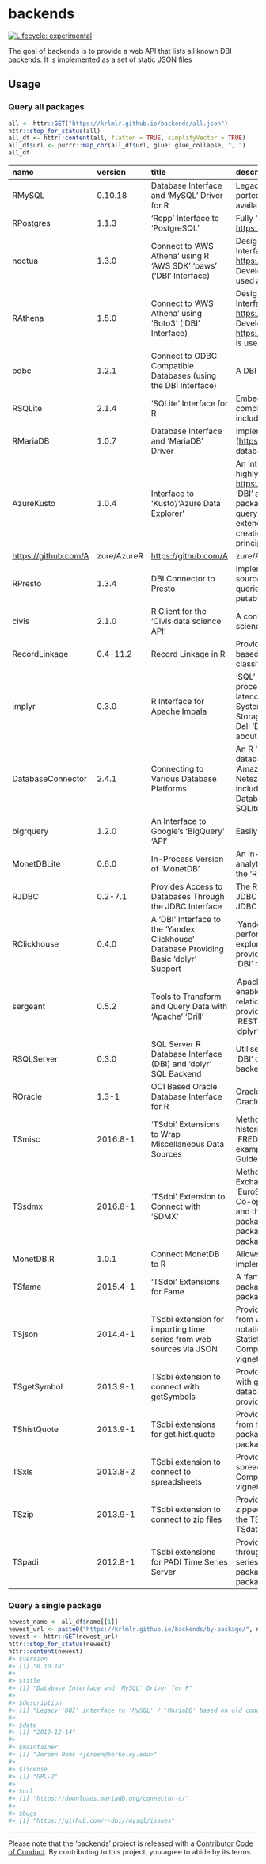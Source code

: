 
<!-- README.md is generated from README.Rmd. Please edit that file -->

# backends

<!-- badges: start -->

[![Lifecycle:
experimental](https://img.shields.io/badge/lifecycle-experimental-orange.svg)](https://www.tidyverse.org/lifecycle/#experimental)
<!-- badges: end -->

The goal of backends is to provide a web API that lists all known DBI
backends. It is implemented as a set of static JSON files

## Usage

### Query all packages

``` r
all <- httr::GET("https://krlmlr.github.io/backends/all.json")
httr::stop_for_status(all)
all_df <- httr::content(all, flatten = TRUE, simplifyVector = TRUE)
all_df$url <- purrr::map_chr(all_df$url, glue::glue_collapse, ", ")
all_df
```

<div class="kable-table">

| name                   | version     | title                                                                                 | description                                                                                                                                                                                                                                                                                                                                                                                                                                                                                                                                                                                               | date       | maintainer                                                   | license                           | url                                                                                                                                      | bugs                                                       |
| :--------------------- | :---------- | :------------------------------------------------------------------------------------ | :-------------------------------------------------------------------------------------------------------------------------------------------------------------------------------------------------------------------------------------------------------------------------------------------------------------------------------------------------------------------------------------------------------------------------------------------------------------------------------------------------------------------------------------------------------------------------------------------------------- | :--------- | :----------------------------------------------------------- | :-------------------------------- | :--------------------------------------------------------------------------------------------------------------------------------------- | :--------------------------------------------------------- |
| RMySQL                 | 0.10.18     | Database Interface and ‘MySQL’ Driver for R                                           | Legacy ‘DBI’ interface to ‘MySQL’ / ‘MariaDB’ based on old code ported from S-PLUS. A modern ‘MySQL’ client based on ‘Rcpp’ is available from the ‘RMariaDB’ package.                                                                                                                                                                                                                                                                                                                                                                                                                                     | 2019-12-14 | Jeroen Ooms <jeroen@berkeley.edu>                            | GPL-2                             | <https://downloads.mariadb.org/connector-c/>                                                                                             | <https://github.com/r-dbi/rmysql/issues>                   |
| RPostgres              | 1.1.3       | ‘Rcpp’ Interface to ‘PostgreSQL’                                                      | Fully ‘DBI’-compliant ‘Rcpp’-backed interface to ‘PostgreSQL’ <https://www.postgresql.org/>, an open-source relational database.                                                                                                                                                                                                                                                                                                                                                                                                                                                                          | 2019-12-07 | Kirill Müller <krlmlr+r@mailbox.org>                         | GPL-2                             | <https://github.com/r-dbi/RPostgres>                                                                                                     | <https://github.com/r-dbi/RPostgres/issues>                |
| noctua                 | 1.3.0       | Connect to ‘AWS Athena’ using R ‘AWS SDK’ ‘paws’ (‘DBI’ Interface)                    | Designed to be compatible with the ‘R’ package ‘DBI’ (Database Interface) when connecting to Amazon Web Service (‘AWS’) Athena <https://aws.amazon.com/athena/>. To do this the ‘R’ ‘AWS’ Software Development Kit (‘SDK’) ‘paws’ <https://github.com/paws-r/paws> is used as a driver.                                                                                                                                                                                                                                                                                                                   | 2019-12-06 | Dyfan Jones <dyfan.r.jones@gmail.com>                        | MIT + file LICENSE                | <https://github.com/DyfanJones/noctua>                                                                                                   | <https://github.com/DyfanJones/noctua/issues>              |
| RAthena                | 1.5.0       | Connect to ‘AWS Athena’ using ‘Boto3’ (‘DBI’ Interface)                               | Designed to be compatible with the R package ‘DBI’ (Database Interface) when connecting to Amazon Web Service (‘AWS’) Athena <https://aws.amazon.com/athena/>. To do this ‘Python’ ‘Boto3’ Software Development Kit (‘SDK’) <https://boto3.amazonaws.com/v1/documentation/api/latest/index.html> is used as a driver.                                                                                                                                                                                                                                                                                     | 2019-12-06 | Dyfan Jones <dyfan.r.jones@gmail.com>                        | MIT + file LICENSE                | <https://github.com/DyfanJones/RAthena>                                                                                                  | <https://github.com/DyfanJones/RAthena/issues>             |
| odbc                   | 1.2.1       | Connect to ODBC Compatible Databases (using the DBI Interface)                        | A DBI-compatible interface to ODBC databases.                                                                                                                                                                                                                                                                                                                                                                                                                                                                                                                                                             | 2019-12-05 | Jim Hester <jim.hester@rstudio.com>                          | MIT + file LICENSE                | <https://github.com/r-dbi/odbc>                                                                                                          | <https://github.com/r-dbi/odbc/issues>                     |
| RSQLite                | 2.1.4       | ‘SQLite’ Interface for R                                                              | Embeds the ‘SQLite’ database engine in R and provides an interface compliant with the ‘DBI’ package. The source for the ‘SQLite’ engine is included.                                                                                                                                                                                                                                                                                                                                                                                                                                                      | 2019-12-04 | Kirill Müller <krlmlr+r@mailbox.org>                         | LGPL (\>= 2)                      | <https://github.com/r-dbi/RSQLite>                                                                                                       | <https://github.com/r-dbi/RSQLite/issues>                  |
| RMariaDB               | 1.0.7       | Database Interface and ‘MariaDB’ Driver                                               | Implements a ‘DBI’-compliant interface to ‘MariaDB’ (<https://mariadb.org/>) and ‘MySQL’ (<https://www.mysql.com/>) databases.                                                                                                                                                                                                                                                                                                                                                                                                                                                                            | 2019-12-02 | Kirill Müller <krlmlr+r@mailbox.org>                         | GPL-2                             | <https://github.com/r-dbi/RMariaDB>, <https://downloads.mariadb.org/connector-c/>                                                        | <https://github.com/r-dbi/RMariaDB/issues>                 |
| AzureKusto             | 1.0.4       | Interface to ‘Kusto’/‘Azure Data Explorer’                                            | An interface to ‘Azure Data Explorer’, also known as ‘Kusto’, a fast, highly scalable data exploration service from Microsoft: <https://azure.microsoft.com/en-us/services/data-explorer/>. Includes ‘DBI’ and ‘dplyr’ interfaces, with the latter modelled after the ‘dbplyr’ package, whereby queries are translated from R into the native ‘KQL’ query language and executed lazily. On the admin side, the package extends the object framework provided by ‘AzureRMR’ to support creation and deletion of databases, and management of database principals. Part of the ‘AzureR’ family of packages. | 2019-10-26 | Alex Kyllo <jekyllo@microsoft.com>                           | MIT + file LICENSE                | <https://github.com/Azure/AzureKusto>                                                                                                    |                                                            |
| <https://github.com/A> | zure/AzureR | <https://github.com/A>                                                                | zure/AzureKusto/issues                                                                                                                                                                                                                                                                                                                                                                                                                                                                                                                                                                                    |            |                                                              |                                   |                                                                                                                                          |                                                            |
| RPresto                | 1.3.4       | DBI Connector to Presto                                                               | Implements a ‘DBI’ compliant interface to Presto. Presto is an open source distributed SQL query engine for running interactive analytic queries against data sources of all sizes ranging from gigabytes to petabytes: <https://prestodb.io/>.                                                                                                                                                                                                                                                                                                                                                           | 2019-10-18 | Onur Ismail Filiz <onur@fb.com>                              | BSD\_3\_clause + file LICENSE     | <https://github.com/prestodb/RPresto>                                                                                                    | <https://github.com/prestodb/RPresto/issues>               |
| civis                  | 2.1.0       | R Client for the ‘Civis data science API’                                             | A convenient interface for making requests directly to the ‘Civis data science API’ <https://www.civisanalytics.com/platform/>.                                                                                                                                                                                                                                                                                                                                                                                                                                                                           | 2019-09-07 | Patrick Miller <pmiller@civisanalytics.com>                  | BSD\_3\_clause + file LICENSE     | <https://github.com/civisanalytics/civis-r>                                                                                              | <https://github.com/civisanalytics/civis-r/issues>         |
| RecordLinkage          | 0.4-11.2    | Record Linkage in R                                                                   | Provides functions for linking and de-duplicating data sets. Methods based on a stochastic approach are implemented as well as classification algorithms from the machine learning domain.                                                                                                                                                                                                                                                                                                                                                                                                                | 2019-08-23 | ORPHANED                                                     | GPL (\>= 2)                       | <https://r-forge.r-project.org/projects/recordlinkage/>, <https://journal.r-project.org/archive/2010-2/RJournal_2010-2_Sariyar+Borg.pdf> | NA                                                         |
| implyr                 | 0.3.0       | R Interface for Apache Impala                                                         | ‘SQL’ back-end to ‘dplyr’ for Apache Impala, the massively parallel processing query engine for Apache ‘Hadoop’. Impala enables low-latency ‘SQL’ queries on data stored in the ‘Hadoop’ Distributed File System ‘(HDFS)’, Apache ‘HBase’, Apache ‘Kudu’, Amazon Simple Storage Service ‘(S3)’, Microsoft Azure Data Lake Store ‘(ADLS)’, and Dell ‘EMC’ ‘Isilon’. See <https://impala.apache.org> for more information about Impala.                                                                                                                                                                     | 2019-07-21 | Ian Cook <ian@cloudera.com>                                  | Apache License 2.0 | file LICENSE | <https://github.com/ianmcook/implyr>                                                                                                     | <https://github.com/ianmcook/implyr/issues>                |
| DatabaseConnector      | 2.4.1       | Connecting to Various Database Platforms                                              | An R ‘DataBase Interface’ (‘DBI’) compatible interface to various database platforms (‘PostgreSQL’, ‘Oracle’, ‘Microsoft SQL Server’, ‘Amazon Redshift’, ‘Microsoft Parallel Database Warehouse’, ‘IBM Netezza’, ‘Apache Impala’, ‘Google BigQuery’, and ‘SQLite’). Also includes support for fetching data as ‘ffdf’ objects. Uses ‘Java Database Connectivity’ (‘JDBC’) to connect to databases (except SQLite).                                                                                                                                                                                        | 2019-07-18 | Martijn Schuemie <schuemie@ohdsi.org>                        | Apache License                    | <https://ohdsi.github.io/DatabaseConnector>, <https://github.com/OHDSI/DatabaseConnector>                                                | <https://github.com/OHDSI/DatabaseConnector/issues>        |
| bigrquery              | 1.2.0       | An Interface to Google’s ‘BigQuery’ ‘API’                                             | Easily talk to Google’s ‘BigQuery’ database from R.                                                                                                                                                                                                                                                                                                                                                                                                                                                                                                                                                       | 2019-07-02 | Hadley Wickham <hadley@rstudio.com>                          | GPL-3                             | <https://github.com/rstats-db/bigrquery>                                                                                                 | <https://github.com/rstats-db/bigrquery/issues>            |
| MonetDBLite            | 0.6.0       | In-Process Version of ‘MonetDB’                                                       | An in-process version of ‘MonetDB’, a SQL database designed for analytical tasks. Similar to ‘SQLite’, the database runs entirely inside the ‘R’ shell.                                                                                                                                                                                                                                                                                                                                                                                                                                                   | 2018-07-27 | Hannes Mühleisen <hannes@cwi.nl>                             | MPL (== 2.0)                      | <https://github.com/hannesmuehleisen/MonetDBLite-R>                                                                                      | <https://github.com/hannesmuehleisen/MonetDBLite-R/issues> |
| RJDBC                  | 0.2-7.1     | Provides Access to Databases Through the JDBC Interface                               | The RJDBC package is an implementation of R’s DBI interface using JDBC as a back-end. This allows R to connect to any DBMS that has a JDBC driver.                                                                                                                                                                                                                                                                                                                                                                                                                                                        | 2018-04-16 | Simon Urbanek <Simon.Urbanek@r-project.org>                  | MIT + file LICENSE                | <http://www.rforge.net/RJDBC/>                                                                                                           | NA                                                         |
| RClickhouse            | 0.4.0       | A ‘DBI’ Interface to the ‘Yandex Clickhouse’ Database Providing Basic ‘dplyr’ Support | ‘Yandex Clickhouse’ (<https://clickhouse.yandex/>) is a high-performance relational column-store database to enable big data exploration and ‘analytics’ scaling to petabytes of data. Methods are provided that enable working with ‘Yandex Clickhouse’ databases via ‘DBI’ methods and using ‘dplyr’/‘dbplyr’ idioms.                                                                                                                                                                                                                                                                                   | 2018-01-20 | Christian Hotz-Behofsits <christian.hotz-behofsits@wu.ac.at> | GPL-2                             | <https://github.com/IMSMWU/RClickhouse>                                                                                                  | <https://github.com/IMSMWU/RClickhouse/issues>             |
| sergeant               | 0.5.2       | Tools to Transform and Query Data with ‘Apache’ ‘Drill’                               | ‘Apache Drill’ is a low-latency distributed query engine designed to enable data exploration and ‘analytics’ on both relational and non-relational ‘datastores’, scaling to petabytes of data. Methods are provided that enable working with ‘Apache’ ‘Drill’ instances via the ‘REST’ ‘API’, ‘JDBC’ interface (optional), ‘DBI’ ‘methods’ and using ‘dplyr’/‘dbplyr’ idioms.                                                                                                                                                                                                                             | 2017-07-17 | Bob Rudis <bob@rud.is>                                       | MIT + file LICENSE                | <https://github.com/hrbrmstr/sergeant>                                                                                                   | <https://github.com/hrbrmstr/sergeant/issues>              |
| RSQLServer             | 0.3.0       | SQL Server R Database Interface (DBI) and ‘dplyr’ SQL Backend                         | Utilises The ‘jTDS’ project’s ‘JDBC’ 3.0 ‘SQL Server’ driver to extend ‘DBI’ classes and methods. The package also implements a ‘SQL’ backend to the ‘dplyr’ package.                                                                                                                                                                                                                                                                                                                                                                                                                                     | 2017-06-17 | Imanuel Costigan <i.costigan@me.com>                         | GPL-2                             | <https://github.com/imanuelcostigan/RSQLServer>                                                                                          | <https://github.com/imanuelcostigan/RSQLServer/issues>     |
| ROracle                | 1.3-1       | OCI Based Oracle Database Interface for R                                             | Oracle Database interface (DBI) driver for R. This is a DBI-compliant Oracle driver based on the OCI.                                                                                                                                                                                                                                                                                                                                                                                                                                                                                                     | 2016-10-26 | Rajendra S. Pingte <rajendra.pingte@oracle.com>              | LGPL                              | <http://www.oracle.com>                                                                                                                  | NA                                                         |
| TSmisc                 | 2016.8-1    | ‘TSdbi’ Extensions to Wrap Miscellaneous Data Sources                                 | Methods to retrieve data from several different sources. This include historical quote data from ‘Yahoo’ and ‘Oanda’, economic data from ‘FRED’, and ‘xls’ and ‘csv’ data from different sources. Comprehensive examples of all the ’TS\*’ packages is provided in the vignette Guide.pdf with the ‘TSdata’ package.                                                                                                                                                                                                                                                                                      | 2016-08-26 | Paul Gilbert <pgilbert.ttv9z@ncf.ca>                         | GPL-2                             | <http://tsdbi.r-forge.r-project.org/>                                                                                                    | NA                                                         |
| TSsdmx                 | 2016.8-1    | ‘TSdbi’ Extension to Connect with ‘SDMX’                                              | Methods to retrieve data in the Statistical Data and Metadata Exchange (‘SDMX’) format from several database. (For example, ‘EuroStat’, the European Central Bank, the Organisation for Economic Co-operation and Development, the ‘Unesco’ Institute for Statistics, and the International Labor Organization.) This is a wrapper for package ‘RJSDMX’. Comprehensive examples of all the ’TS\*’ packages is provided in the vignette Guide.pdf with the ‘TSdata’ package.                                                                                                                               | 2016-08-26 | Paul Gilbert <pgilbert.ttv9z@ncf.ca>                         | GPL-2                             | <http://tsdbi.r-forge.r-project.org/>                                                                                                    | NA                                                         |
| MonetDB.R              | 1.0.1       | Connect MonetDB to R                                                                  | Allows to pull data from MonetDB into R. Includes a DBI implementation and a dplyr backend.                                                                                                                                                                                                                                                                                                                                                                                                                                                                                                               | 2016-03-21 | Hannes Muehleisen <hannes@cwi.nl>                            | MPL (== 2.0)                      | <http://www.monetdb.org>                                                                                                                 | NA                                                         |
| TSfame                 | 2015.4-1    | ‘TSdbi’ Extensions for Fame                                                           | A ‘fame’ interface for ‘TSdbi’. Comprehensive examples of all the ’TS\*’ packages is provided in the vignette Guide.pdf with the ‘TSdata’ package.                                                                                                                                                                                                                                                                                                                                                                                                                                                        | 2015-04-30 | Paul Gilbert <pgilbert.ttv9z@ncf.ca>                         | GPL-2                             | <http://tsdbi.r-forge.r-project.org/>                                                                                                    | NA                                                         |
| TSjson                 | 2014.4-1    | TSdbi extension for importing time series from web sources via JSON                   | Provides methods for generics in the TSdbi package to retrieve data from web data sources, importing them using Javascript object notation. Direct connections or a proxy connection are possible. (Only Statistics Canada connections are currently supported.) Comprehensive examples of all the TS\* packages is provided in the vignette Guide.pdf with the TSdata package.                                                                                                                                                                                                                           | 2014-04-09 | Paul Gilbert <pgilbert.ttv9z@ncf.ca>                         | GPL-2                             | <http://tsdbi.r-forge.r-project.org/>                                                                                                    | NA                                                         |
| TSgetSymbol            | 2013.9-1    | TSdbi extension to connect with getSymbols                                            | Provides methods for generics in the TSdbi package to retrieve data with getSymbols, in particular from the Federal Reserve FRED database. Comprehensive examples of all the TS\* packages is provided in the vignette Guide.pdf with the TSdata package.                                                                                                                                                                                                                                                                                                                                                 | 2013-09-29 | Paul Gilbert <pgilbert.ttv9z@ncf.ca>                         | GPL-2                             | <http://tsdbi.r-forge.r-project.org/>                                                                                                    | NA                                                         |
| TShistQuote            | 2013.9-1    | TSdbi extensions for get.hist.quote                                                   | Provides methods for generics in the TSdbi package to retrieve data from historical quote URLs. Comprehensive examples of all the TS\* packages is provided in the vignette Guide.pdf with the TSdata package.                                                                                                                                                                                                                                                                                                                                                                                            | 2013-09-29 | Paul Gilbert <pgilbert.ttv9z@ncf.ca>                         | GPL-2                             | <http://tsdbi.r-forge.r-project.org/>                                                                                                    | NA                                                         |
| TSxls                  | 2013.8-2    | TSdbi extension to connect to spreadsheets                                            | Provides TSdbi package methods to retrieve time series data from spreadsheets, pretending the spreadsheet is a database. Comprehensive examples of all the TS\* packages is provided in the vignette Guide.pdf with the TSdata package.                                                                                                                                                                                                                                                                                                                                                                   | 2013-09-29 | Paul Gilbert <pgilbert.ttv9z@ncf.ca>                         | GPL-2                             | <http://tsdbi.r-forge.r-project.org/>                                                                                                    | NA                                                         |
| TSzip                  | 2013.9-1    | TSdbi extension to connect to zip files                                               | Provides TSdbi package methods to retrieve time series data from zipped, as if the files form a database. Comprehensive examples of all the TS\* packages is provided in the vignette Guide.pdf with the TSdata package.                                                                                                                                                                                                                                                                                                                                                                                  | 2013-09-29 | Paul Gilbert <pgilbert.ttv9z@ncf.ca>                         | GPL-2                             | <http://tsdbi.r-forge.r-project.org/>                                                                                                    | NA                                                         |
| TSpadi                 | 2012.8-1    | TSdbi extensions for PADI Time Series Server                                          | Provides methods for generics in the TSdbi package to connect through a protocol for application database interface (PADI) to a time series database (e.g. Fame). Comprehensive examples of all the TS\* packages is provided in the vignette Guide.pdf with the TSdata package.                                                                                                                                                                                                                                                                                                                          | 2012-10-02 | Paul Gilbert <pgilbert.ttv9z@ncf.ca>                         | GPL-2                             | <http://tsdbi.r-forge.r-project.org/>                                                                                                    | NA                                                         |

</div>

### Query a single package

``` r
newest_name <- all_df$name[[1]]
newest_url <- paste0("https://krlmlr.github.io/backends/by-package/", newest_name, ".json")
newest <- httr::GET(newest_url)
httr::stop_for_status(newest)
httr::content(newest)
#> $version
#> [1] "0.10.18"
#> 
#> $title
#> [1] "Database Interface and 'MySQL' Driver for R"
#> 
#> $description
#> [1] "Legacy 'DBI' interface to 'MySQL' / 'MariaDB' based on old code ported from S-PLUS. A modern 'MySQL' client based on 'Rcpp' is available from the 'RMariaDB' package."
#> 
#> $date
#> [1] "2019-12-14"
#> 
#> $maintainer
#> [1] "Jeroen Ooms <jeroen@berkeley.edu>"
#> 
#> $license
#> [1] "GPL-2"
#> 
#> $url
#> [1] "https://downloads.mariadb.org/connector-c/"
#> 
#> $bugs
#> [1] "https://github.com/r-dbi/rmysql/issues"
```

-----

Please note that the ‘backends’ project is released with a [Contributor
Code of Conduct](CODE_OF_CONDUCT.md). By contributing to this project,
you agree to abide by its terms.
